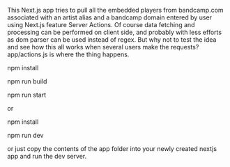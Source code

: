 This Next.js app tries to pull all the embedded players from bandcamp.com associated with an artist alias and a bandcamp domain entered by user using Next.js feature Server Actions.
Of course data fetching and processing can be performed on client side, and probably with less efforts as dom parser can be used instead of regex. But why not to test the idea and see how this all works when several users make the requests?
app/actions.js is where the thing happens.

npm install

npm run build

npm run start

or

npm install

npm run dev

or just copy the contents of the app folder into your newly created nextjs app and run the dev server.








